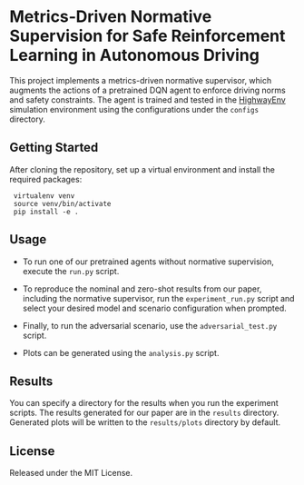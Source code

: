 # Metrics‑Driven Normative Supervision for Safe Reinforcement Learning in Autonomous Driving

This project implements a metrics-driven normative supervisor, which augments the actions of a pretrained DQN agent to enforce driving norms and safety constraints. The agent is trained and tested in the [HighwayEnv](https://github.com/Farama-Foundation/HighwayEnv/tree/master) simulation environment using the configurations under the `configs` directory.

## Getting Started

After cloning the repository, set up a virtual environment and install the required packages:
 
     virtualenv venv
     source venv/bin/activate
     pip install -e .

## Usage

- To run one of our pretrained agents without normative supervision, execute the `run.py` script.

- To reproduce the nominal and zero-shot results from our paper, including the normative supervisor, run the `experiment_run.py` script and select your desired model and scenario configuration when prompted.

- Finally, to run the adversarial scenario, use the `adversarial_test.py` script.

- Plots can be generated using the `analysis.py` script.

## Results

You can specify a directory for the results when you run the experiment scripts. The results generated for our paper are in the `results` directory. Generated plots will be written to the `results/plots` directory by default.


## License

Released under the MIT License.

